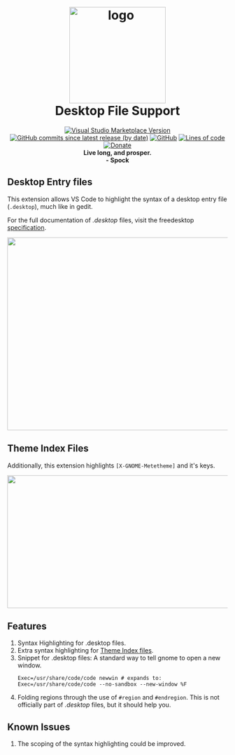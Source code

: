 <h1 align="center">
    <br>
        <img src="https://raw.githubusercontent.com/nico-castell/desktop-file-support/main/assets/extension_icon.png" width="220" height="220" alt="logo">
    <br>
    Desktop File Support
</h1>

<p align="center">
    <a href="https://github.com/nico-castell/desktop-file-support/releases"><img alt="Visual Studio Marketplace Version" src="https://img.shields.io/visual-studio-marketplace/v/nico-castell.linux-desktop-file?color=yellow&label=Version&style=flat-square"></a>
    <a href="https://github.com/nico-castell/desktop-file-support/commits"><img alt="GitHub commits since latest release (by date)" src="https://img.shields.io/github/commits-since/nico-castell/desktop-file-support/latest?color=yellow&  label=Commits%20since%20last%20release&style=flat-square"></a>
    <a href="LICENSE"><img alt="GitHub" src="https://img.shields.io/github/license/nico-castell/desktop-file-support?color=yellow&label=License&style=flat-square"></a>
    <a href="https://github.com/nico-castell/desktop-file-support"><img alt="Lines of code" src="https://img.shields.io/tokei/lines/github/nico-castell/desktop-file-support?color=yellow&label=Lines%20of%20code&style=flat-square"></a>
    <a href="https://www.paypal.com/donate?hosted_button_id=C38RSCD9QGZBQ"><img alt="Donate" src="https://img.shields.io/static/v1?label=Help%20me%20out!&message=Donate&color=yellow&logo=PayPal&style=flat-square"></a>
    <br><b>Live long, and prosper.<br>- Spock</b>
</p>

## Desktop Entry files
This extension allows VS Code to highlight the syntax of a desktop entry file (`.desktop`), much like in gedit.

For the full documentation of *.desktop* files, visit the freedesktop [specification](https://specifications.freedesktop.org/desktop-entry-spec/latest/index.html).

<!-- <img width="625" height="440" src="assets/code-screenshot.png" alt="logo"> -->
<img width="625" height="440" src="https://raw.githubusercontent.com/nico-castell/desktop-file-support/main/assets/code-screenshot.png">

## Theme Index Files
Additionally, this extension highlights `[X-GNOME-Metetheme]` and it's keys.

<!-- <img width="625" height="303" src="assets/theme-screenshot.png"> -->
<img width="625" height="303" src="https://raw.githubusercontent.com/nico-castell/desktop-file-support/main/assets/theme-screenshot.png">
<!-- This GNOME theme can be found at: https://www.gnome-look.org/p/1253385/ -->

##  Features
1. Syntax Highlighting for .desktop files.
2. Extra syntax highlighting for [Theme Index files](https://people.gnome.org/~shaunm/admin-guide/themes-17.html).
3. Snippet for .desktop files: A standard way to tell gnome to open a new window.
    ```
    Exec=/usr/share/code/code newwin # expands to:
    Exec=/usr/share/code/code --no-sandbox --new-window %F
    ```
4. Folding regions through the use of `#region` and `#endregion`. This is not officially part of *.desktop* files, but it should help you.

##  Known Issues
1. The scoping of the syntax highlighting could be improved.
